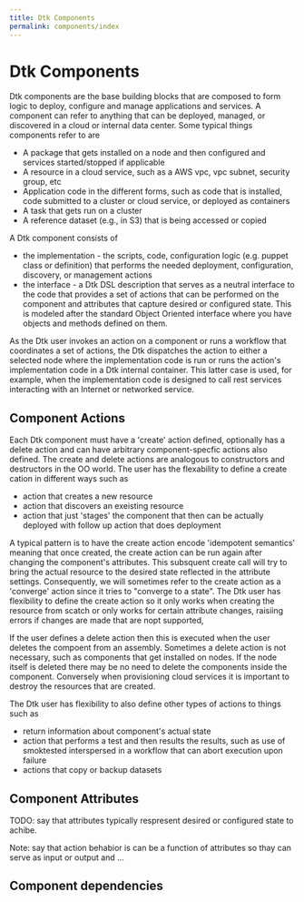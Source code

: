 ```yaml
---
title: Dtk Components
permalink: components/index
---
```


# Dtk Components

Dtk components are the base building blocks that are composed to form logic to deploy, configure and manage applications and services. A component can refer to anything that can be deployed, managed, or discovered in a cloud or internal data center. Some typical things components refer to are

* A package that gets installed on a node and then configured and services started/stopped if applicable
* A resource in a cloud service, such as a AWS vpc, vpc subnet, security group, etc
* Application code in the different forms, such as code that is installed, code submitted to a cluster or cloud service, or deployed as containers
* A task that gets run on a cluster
* A reference dataset (e.g., in S3) that is being accessed or copied

A Dtk component consists of
* the implementation - the scripts, code, configuration logic (e.g. puppet class or definition) that performs the needed deployment, configuration, discovery, or management actions
* the interface - a Dtk DSL description that serves as a neutral interface to the code that provides a set of actions that can be performed on the component and attributes that capture desired or configured state.  This is modeled after the standard Object Oriented interface where you have objects and methods defined on them.

As the Dtk user invokes an action on a component or runs a workflow that coordinates a set of actions, the Dtk dispatches the action to either a selected node where the implementation code is run or runs the action's implementation code in a Dtk internal container. This latter case is used, for example, when the implementation code is designed to call rest services interacting with an Internet or networked service.

## Component Actions

Each Dtk component must have a 'create' action defined, optionally has a delete action and can have arbitrary component-specfic actions also defined. The create and delete actions are analogous to constructors and destructors in the OO world.
The user has the flexability to define a create cation in different ways such as
* action that creates a new resource
* action that discovers an exeisting resource
* action that just 'stages' the component that then can be actually deployed with follow up action that does deployment

A typical pattern is to have the create action encode 'idempotent semantics' meaning that once created, the create action can be run again after changing the component's attributes. This subsquent create call will try to bring the actual resource to the desired state reflected in the attribute settings. Consequently, we will sometimes refer to the create action as a 'converge' action since it tries to "converge to a state". The Dtk user has flexibility to define the create action so it only works when creating the resource from scatch or only works for certain attribute changes, raisiing errors if changes are made that are nopt supported,

If the user defines a delete action then this is executed when the user deletes the compoent from an assembly. Sometimes a delete action is not necessary, such as components that get installed on nodes. If the node itself is deleted there may be no need to delete the components inside the component. Conversely when provisioning cloud services it is important to destroy the resources that are created.

The Dtk user has flexibility to also define other types of actions to things such as
* return information about component's actual state
* action that performs a test and then results the results, such as use of smoktested interspersed in a workflow that can abort execution upon failure
* actions that copy or backup datasets


## Component Attributes

TODO: say that attributes typically respresent desired or configured state to achibe.

Note: say that action behabior is can be a function of attributes so thay can serve as input or output and ...
## Component dependencies



